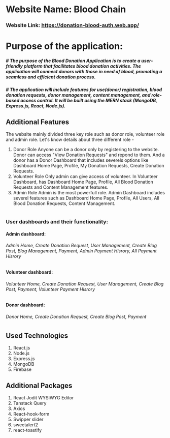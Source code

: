 # Website Name: Blood Chain
### Website Link: https://donation-blood-auth.web.app/


# Purpose of the application: 
<h5> # The purpose of the Blood Donation Application is to create a user-friendly platform that
facilitates blood donation activities. The application will connect donors with those in
need of blood, promoting a seamless and efficient donation process.</h5>

<h5> # The application will include features for use(donor) registration, blood donation
requests, donor management, content management, and role-based access control. It
will be built using the MERN stack (MongoDB, Express.js, React, Node.js).</h5> 


## Additional Features 
The website mainly divided three key role such as donor role, volunteer role and admin role. Let's know details about three different role - 
1. Donor Role
Anyone can be a donor only by registering to the website. Donor can access "View Donation Requests" and repond to them. And a donor has a Donor Dashboard that includes severels options like Dashboard Home Page, Profile, My Donation Requests, Create Donation Requests. 
2. Volunteer Role
Only admin can give access of volunteer. In Volunteer Dashboard, has    Dashboard Home Page, Profile, All Blood Donation Requests and Content Management features.
3. Admin Role
Admin is the most powerfull role. Admin Dashboard includes severel features such as Dashboard Home Page, Profile, All Users, All Blood Donation Requests, Content Management.
# 

<h3>User dashboards and their functionality: </h3>
<h4>Admin dashboard: </h4>
<h6>Admin Home, Create Donation Request, User Management, Create Blog Post,  Blog Management, Payment, Admin Payment Hisrory, All Payment Hisrory  </h6>


<h4>Volunteer dashboard: </h4>
<h6>Volunteer Home, Create Donation Request, User Management, Create Blog Post,   Payment, Volunteer Payment Hisrory</h6>


<h4>Donor dashboard: </h4>
<h6>Donor Home, Create Donation Request,  Create Blog Post,   Payment  </h6>

# 

## Used Technologies
1. React.js
2. Node.js
3. Express.js
4. MongoDB
5. Firebase

## Additional Packages
1. React Jodit WYSIWYG Editor
2. Tanstack Query
3. Axios
4. React-hook-form
5. Swipper slider
6. sweetalert2
7. react-toastify 
  

